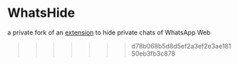 # WhatsHide

a private fork of an [extension](https://chrome.google.com/webstore/detail/whatshide/hooppjkiofnpgbmokmcpppihhjdmjlbk) to hide private chats of WhatsApp Web
>>>>>>> d78b068b5d8d5ef2a3ef2e3ae18150eb3fb3c878
